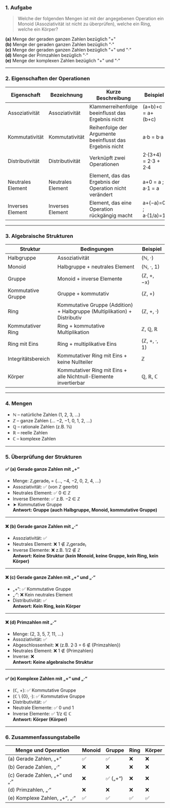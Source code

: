 
### 1. Aufgabe
> Welche der folgenden Mengen ist mit der angegebenen Operation ein Monoid (Assoziativität ist nicht zu überprüfen), welche ein Ring, welche ein Körper?

**(a)** Menge der geraden ganzen Zahlen bezüglich "+"  
**(b)** Menge der geraden ganzen Zahlen bezüglich "·"  
**(c)** Menge der geraden ganzen Zahlen bezüglich "+" und "·"  
**(d)** Menge der Primzahlen bezüglich "·"  
**(e)** Menge der komplexen Zahlen bezüglich "+" und "·"

---

### 2. Eigenschaften der Operationen

| Eigenschaft           | Bezeichnung         | Kurze Beschreibung                                           | Beispiel               |
|-----------------------|---------------------|---------------------------------------------------------------|------------------------|
| Assoziativität        | Assoziativität      | Klammerreihenfolge beeinflusst das Ergebnis nicht            | (a+b)+c = a+(b+c)      |
| Kommutativität        | Kommutativität      | Reihenfolge der Argumente beeinflusst das Ergebnis nicht     | a·b = b·a              |
| Distributivität       | Distributivität     | Verknüpft zwei Operationen                                   | 2·(3+4) = 2·3 + 2·4    |
| Neutrales Element     | Neutrales Element   | Element, das das Ergebnis der Operation nicht verändert       | a+0 = a ; a·1 = a      |
| Inverses Element      | Inverses Element    | Element, das eine Operation rückgängig macht                  | a+(−a)=0 ; a·(1/a)=1   |

---

### 3. Algebraische Strukturen

| Struktur                | Bedingungen                                                               | Beispiel        |
|-------------------------|----------------------------------------------------------------------------|-----------------|
| Halbgruppe              | Assoziativität                                                            | (ℕ, ·)          |
| Monoid                  | Halbgruppe + neutrales Element                                            | (ℕ, ·, 1)       |
| Gruppe                  | Monoid + inverse Elemente                                                 | (ℤ, +, −x)      |
| Kommutative Gruppe      | Gruppe + kommutativ                                                       | (ℤ, +)          |
| Ring                    | Kommutative Gruppe (Addition) + Halbgruppe (Multiplikation) + Distributiv | (ℤ, +, ·)       |
| Kommutativer Ring       | Ring + kommutative Multiplikation                                         | ℤ, ℚ, ℝ         |
| Ring mit Eins           | Ring + multiplikative Eins                                                | (ℤ, +, ·, 1)    |
| Integritätsbereich      | Kommutativer Ring mit Eins + keine Nullteiler                             | ℤ               |
| Körper                  | Kommutativer Ring mit Eins + alle Nichtnull-Elemente invertierbar         | ℚ, ℝ, ℂ         |

---

### 4. Mengen

- **ℕ** – natürliche Zahlen (1, 2, 3, …)  
- **ℤ** – ganze Zahlen (… −2, −1, 0, 1, 2, …)  
- **ℚ** – rationale Zahlen (z.B. ⅓)  
- **ℝ** – reelle Zahlen  
- **ℂ** – komplexe Zahlen  

---

### 5. Überprüfung der Strukturen

#### ✅ (a) Gerade ganze Zahlen mit „+“
- Menge: ℤ₍gerade₎ = {..., −4, −2, 0, 2, 4, ...}
- Assoziativität: ✅ (von ℤ geerbt)
- Neutrales Element: ✅ 0 ∈ ℤ
- Inverse Elemente: ✅ z.B. −2 ∈ ℤ
- ➤ Kommutative Gruppe  
**Antwort: Gruppe (auch Halbgruppe, Monoid, kommutative Gruppe)**

---

#### ❌ (b) Gerade ganze Zahlen mit „·“
- Assoziativität: ✅
- Neutrales Element: ❌ 1 ∉ ℤ₍gerade₎
- Inverse Elemente: ❌ z.B. 1/2 ∉ ℤ  
**Antwort: Keine Struktur (kein Monoid, keine Gruppe, kein Ring, kein Körper)**

---

#### ❌ (c) Gerade ganze Zahlen mit „+“ und „·“
- „+“: ✅ Kommutative Gruppe
- „·“: ❌ Kein neutrales Element
- Distributivität: ✅  
**Antwort: Kein Ring, kein Körper**

---

#### ❌ (d) Primzahlen mit „·“
- Menge: {2, 3, 5, 7, 11, …}
- Assoziativität: ✅
- Abgeschlossenheit: ❌ (z.B. 2·3 = 6 ∉ {Primzahlen})
- Neutrales Element: ❌ 1 ∉ {Primzahlen}
- Inverse: ❌  
**Antwort: Keine algebraische Struktur**

---

#### ✅ (e) Komplexe Zahlen mit „+“ und „·“
- (ℂ, +): ✅ Kommutative Gruppe
- (ℂ \ {0}, ·): ✅ Kommutative Gruppe
- Distributivität: ✅
- Neutrale Elemente: ✅ 0 und 1
- Inverse Elemente: ✅ 1/z ∈ ℂ  
**Antwort: Körper (Körper)**

---

### 6. Zusammenfassungstabelle

| Menge und Operation            | Monoid | Gruppe     | Ring | Körper |
|-------------------------------|--------|------------|------|--------|
| (a) Gerade Zahlen, „+“        | ✅     | ✅         | ❌   | ❌     |
| (b) Gerade Zahlen, „·“        | ❌     | ❌         | ❌   | ❌     |
| (c) Gerade Zahlen, „+“ und „·“| ❌     | ✅ („+“)   | ❌   | ❌     |
| (d) Primzahlen, „·“           | ❌     | ❌         | ❌   | ❌     |
| (e) Komplexe Zahlen, „+“, „·“ | ✅     | ✅         | ✅   | ✅     |
